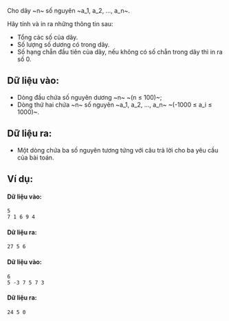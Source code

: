 Cho dãy ~n~ số nguyên ~a_1, a_2, ..., a_n~.

Hãy tính và in ra những thông tin sau:
- Tổng các số của dãy.
- Số lượng số dương có trong dãy.
- Số hạng chẵn đầu tiên của dãy, nếu không có số chẵn trong dãy thì in ra số 0.

## Dữ liệu vào:
- Dòng đầu chứa số nguyên dương ~n~ ~(n ≤ 100)~;
- Dòng thứ hai chứa ~n~ số nguyên ~a_1, a_2, ..., a_n~ ~(-1000 ≤ a_i ≤ 1000)~.

## Dữ liệu ra:
- Một dòng chứa ba số nguyên tương tứng với câu trả lời cho ba yêu cầu của bài toán.

## Ví dụ:
#### Dữ liệu vào:
```
5
7 1 6 9 4
```

#### Dữ liệu ra:
```
27 5 6
```

#### Dữ liệu vào:
```
6
5 -3 7 5 7 3
```

#### Dữ liệu ra:
```
24 5 0
```
